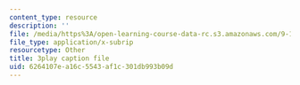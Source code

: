 ```yaml
---
content_type: resource
description: ''
file: /media/https%3A/open-learning-course-data-rc.s3.amazonaws.com/9-14-brain-structure-and-its-origins-spring-2014/6264107ea16c5543af1c301db993b09d_555128.vtt
file_type: application/x-subrip
resourcetype: Other
title: 3play caption file
uid: 6264107e-a16c-5543-af1c-301db993b09d
---
```

